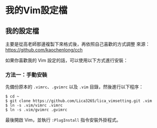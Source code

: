 # 我的Vim設定檔


## 我的設定檔

主要是從高老師那邊複製下來格式後，再依照自己喜歡的方式調整
來源：https://github.com/kaochenlong/cch

如果你喜歡我的 Vim 設定的話，可以使用以下方式進行安裝：

### 方法一：手動安裝

先備份原本的 `.vimrc`、`.gvimrc` 以及 `.vim` 目錄，然後進行以下程序：

    $ cd ~
    $ git clone https://github.com/Lica3265/lica_vimsetting.git .vim
    $ ln -s .vim/vimrc .vimrc
    $ ln -s .vim/gvimrc .gvimrc

最後開啟 Vim，並執行 `:PlugInstall` 指令安裝外掛程式。

